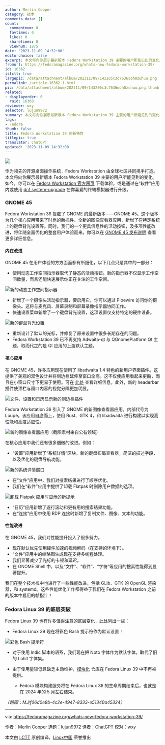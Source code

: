 ```yaml
---
author: Merlin Cooper
category: 技术
comments_data: []
count:
  commentnum: 0
  favtimes: 0
  likes: 0
  sharetimes: 0
  viewnum: 1875
date: '2023-11-09 14:32:00'
editorchoice: false
excerpt: 本文将向你展示最新版本 Fedora Workstation 39 主要的用户所能见到的变化。
fromurl: https://fedoramagazine.org/whats-new-fedora-workstation-39/
id: 16362
islctt: true
largepic: /data/attachment/album/202311/09/143205c3c7636ooh0zuhuu.png
permalink: /article-16362-1.html
pic: /data/attachment/album/202311/09/143205c3c7636ooh0zuhuu.png.thumb.jpg
related:
- displayorder: 0
  raid: 16360
reviewer: wxy
selector: lujun9972
summary: 本文将向你展示最新版本 Fedora Workstation 39 主要的用户所能见到的变化。
tags:
- Fedora
thumb: false
title: Fedora Workstation 39 的新特性
titlepic: true
translator: ChatGPT
updated: '2023-11-09 14:32:00'
---
```


![](/data/attachment/album/202311/09/143205c3c7636ooh0zuhuu.png)


作为领先的开源桌面操作系统，Fedora Workstation 由全球社区共同携手打造。本文将向你展示最新版本 Fedora Workstation 39 主要的用户所能见到的变化。如今，你可以在 [Fedora Workstation 官方网页](https://fedoraproject.org/workstation/) 下载体验，或是通过在“软件”应用内或使用 [dnf system-upgrade](https://docs.fedoraproject.org/en-US/quick-docs/upgrading-fedora-offline/) 在你喜爱的终端模拟器进行升级。


### GNOME 45


Fedora Workstation 39 搭载了 GNOME 的最新版本——GNOME 45。这个版本为几个核心应用带来了时尚的新插件、全新的图像查看器应用、新增了在特定系统上的键盘背光设置等。同时，我们的一个更具信息性的活动按钮，及多项性能改进，将伴随全面优化的整套用户体验而来。你可以在 [GNOME 45 发布说明](https://release.gnome.org/45/) 查看更多详细信息。


#### 内在改进


GNOME 45 在用户体验的方方面面都有所细化，以下几点只是其中的一部分：


* 使用动态工作空间指示器取代了静态的活动按钮。新的指示器不仅显示工作空间数量，而且还能快速展示你正在关注的工作空间。


![新的动态工作空间指示器](/data/attachment/album/202311/09/143256h3tbh346pet5heb5.gif)
* 新增了一个摄像头活动指示器，要启用它，你可以通过 Pipewire 访问你的摄像头。这将与麦克风、屏幕录制和屏幕录像指示器协同工作。
* 快速设置菜单新增了一个键盘背光设置，这项设置仅支持特定的硬件设备。


![新的键盘背光设置](/data/attachment/album/202311/09/143257q4qj14p4vy11fv1o.png)
* 重新设计了默认的光标，并修复了原来设置中很多长期存在的问题。
* Fedora Workstation 39 已不再支持 Adwaita-qt 与 QGnomePlatform Qt 主题，取而代之的是 Qt 应用的上游默认主题。


#### 核心应用


在 GNOME 45，许多应用现在使用了 libadwaita 1.4 特色的新用户界面插件。这提供了美观的双色设计并将侧边栏延伸至窗口全高。这不仅使应用看起来更酷，而且在小窗口尺寸下更易于使用。可在 [此处](https://blogs.gnome.org/alicem/2023/09/15/libadwaita-1-4/) 查看详细信息。此外，新的 headerbar 插件使顶栏与窗口内容的视觉分隔更加明显。


![文件、设置和日历显示新的侧边栏插件](/data/attachment/album/202311/09/143257y8c5r8zr1ucj5rr8.png)


Fedora Workstation 39 引入了 GNOME 的新图像查看器应用，内部代号为 Loupe。该应用自底而上，使用 Rust、GTK 4，和 libadwaita 进行构建以实现高性能和高度适应性。


![新的图像查看器应用（截图素材来自公有领域）](/data/attachment/album/202311/09/143334h6jzsp4wgzp4yyz4.jpg)


在核心应用中我们还有很多细微的改进。例如：


* “设置”应用新增了“系统详情”区块，新的键盘布局查看器，简洁的描述字段，以及优化的键盘导航功能。


![新的系统详情窗口](/data/attachment/album/202311/09/143259p6tjxzvdtdy8dyxu.png)
* 在“文件”应用中，我们对搜索结果进行了顺序优化。
* 我们在“软件”应用中提供了卸载 Flatpak 时删除用户数据的选项。


![卸载 Flatpak 应用时显示的新提示](/data/attachment/album/202311/09/143259vjcqwwczcdww9wdw.png)
* “日历”应用新增了逐行滚动和更有用的搜索结果功能。
* 在“连接”应用中使用 RDP 连接时新增了复制文件、图像、文本的功能。


#### 性能改进


在 GNOME 45，我们对性能提升投入了很多努力。


* 现在默认优先使用硬件加速的视频解码（在支持的环境下）。
* “文件”应用中的缩略图生成现在支持多线程处理。
* 我们显著减少了光标的卡顿和延迟。
* 在 GNOME Shell 中，以及“文件”、“软件”、“字符”等应用的搜索性能得到显著提升。


我们在整个技术栈中也进行了一些性能改进，包括 GLib、GTK 的 OpenGL 渲染器，和 systemd。这些性能优化工作都得益于我们在 Fedora Workstation 之前的版本中启用的帧指针！


### Fedora Linux 39 的底层突破


Fedora Linux 39 也有许多值得注意的底层变化，此处列出一些：


* Fedora Linux 39 现在将彩色 Bash 提示符作为默认设置！


![彩色 Bash 提示符](/data/attachment/album/202311/09/143300x7uslcufzkzulczq.png)
* 对于使用 Indic 脚本的语系，我们现在把 Noto 字体作为默认字体，取代了旧的 Lohit 字体集。
* 由于使用量较低且缺乏主动维护，[模块化](https://docs.fedoraproject.org/en-US/modularity/) 仓库在 Fedora Linux 39 中不再被提供。


	+ Fedora 模块构建服务将在 Fedora Linux 38 的生命周期结束后，也就是在 2024 年的 5 月左右结束。


*（题图：MJ/f06d0e9b-4c2e-4947-8333-e51340a45324）*




---


via: <https://fedoramagazine.org/whats-new-fedora-workstation-39/>


作者：[Merlin Cooper](https://fedoramagazine.org/author/mxanthropocene/) 选题：[lujun9972](https://github.com/lujun9972) 译者：[ChatGPT](https://linux.cn/lctt/ChatGPT) 校对：[wxy](https://github.com/wxy)


本文由 [LCTT](https://github.com/LCTT/TranslateProject) 原创编译，[Linux中国](https://linux.cn/) 荣誉推出